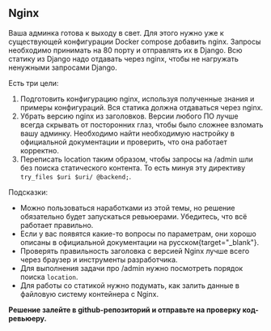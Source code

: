 ## Nginx

Ваша админка готова к выходу в свет. Для этого нужно уже к существующей конфигурации Docker compose добавить nginx. 
Запросы необходимо принимать на 80 порту и отправлять их в Django. Всю статику из Django надо отдавать через nginx, чтобы не нагружать ненужными запросами Django.

Есть три цели:

1. Подготовить конфигурацию nginx, используя полученные знания и примеры конфигураций. Вся статика должна отдаваться через nginx.
2. Убрать версию nginx из заголовков. Версии любого ПО лучше всегда скрывать от посторонних глаз, чтобы было сложнее взломать вашу админку. Необходимо найти необходимую настройку в официальной документации и проверить, что она работает корректно.
3. Переписать location таким образом, чтобы запросы на /admin шли без поиска статического контента. То есть минуя эту директиву `try_files $uri $uri/ @backend;`.

Подсказки:

- Можно пользоваться наработками из этой темы, но решение обязательно будет запускаться ревьюерами. Убедитесь, что всё работает правильно.
- Если у вас появятся какие-то вопросы по параметрам, они хорошо описаны в официальной документации на русском{target="_blank"}.
- Проверять правильность заголовка с версией Nginx лучше всего через браузер и инструменты разработчика.
- Для выполнения задачи про /admin нужно посмотреть порядок поиска `location`.
- Для работы со статикой нужно подумать, как залить данные в файловую систему контейнера с Nginx.

**Решение залейте в github-репозиторий и отправьте на проверку код-ревьюеру.**

